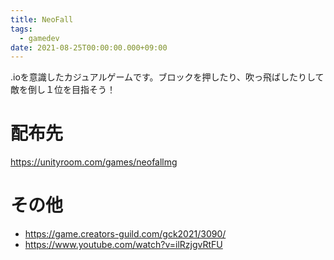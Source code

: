 ```yaml
---
title: NeoFall
tags:
  - gamedev
date: 2021-08-25T00:00:00.000+09:00
---
```

.ioを意識したカジュアルゲームです。ブロックを押したり、吹っ飛ばしたりして敵を倒し１位を目指そう！
# 配布先
https://unityroom.com/games/neofallmg
# その他
- https://game.creators-guild.com/gck2021/3090/
- https://www.youtube.com/watch?v=ilRzjgvRtFU
